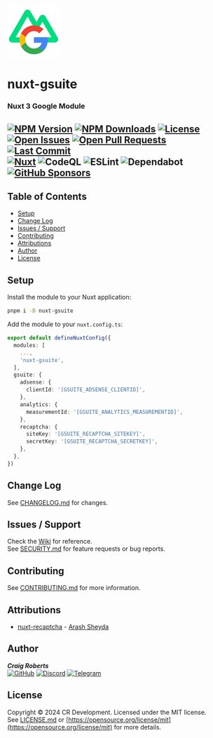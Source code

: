[![nuxt-gsuite][logo-src]][npm-href]
# nuxt-gsuite  
### Nuxt 3 Google Module  

[![NPM Version][npm-version-src]][npm-href]
[![NPM Downloads][npm-downloads-src]][npm-href]
[![License][license-src]][npm-href]  
[![Open Issues][openissues-src]][github-href]
[![Open Pull Requests][pullrequests-src]][github-href]
[![Last Commit][lastcommit-src]][github-href]  
[![Nuxt][nuxt-src]][nuxt-href]
![CodeQL][codeql-src]
![ESLint][eslint-src]
![Dependabot][dependabot-src]
[![GitHub Sponsors][sponsors-src]][sponsors-href]
---

## Table of Contents

* [Setup](#setup)
* [Change Log](#change-log)
* [Issues / Support](#issues-/-support)
* [Contributing](#contributing)
* [Attributions](#attributions)
* [Author](#author)
* [License](#license)

## Setup

Install the module to your Nuxt application:  
```bash
pnpm i -D nuxt-gsuite
```

Add the module to your `nuxt.config.ts`:  
```typescript
export default defineNuxtConfig({
  modules: [
    ...,
    'nuxt-gsuite',
  ],
  gsuite: {
    adsense: {
      clientId: '[GSUITE_ADSENSE_CLIENTID]',
    },
    analytics: {
      measurementId: '[GSUITE_ANALYTICS_MEASUREMENTID]',
    },
    recaptcha: {
      siteKey: '[GSUITE_RECAPTCHA_SITEKEY]',
      secretKey: '[GSUITE_RECAPTCHA_SECRETKEY]',
    },
  },
})
```  

## Change Log
See [CHANGELOG.md](CHANGELOG.md) for changes.  

## Issues / Support
Check the [Wiki](https://github.com/moldypenguins/nuxt-gsuite/wiki) for reference.  
See [SECURITY.md](SECURITY.md) for feature requests or bug reports.  

## Contributing
See [CONTRIBUTING.md](CONTRIBUTING.md) for more information.  

## Attributions
* [nuxt-recaptcha](https://github.com/arashsheyda/nuxt-recaptcha) - [Arash Sheyda](https://arashsheyda.me)  

## Author
_**Craig Roberts**_  
[![GitHub](https://img.shields.io/badge/moldypenguins-6e5494?labelColor=555555&logo=github&style=for-the-badge)](https://github.com/moldypenguins)
[![Discord](https://img.shields.io/badge/@moldypenguins-5865F2?labelColor=555555&logo=discord&style=for-the-badge)](https://discordapp.com/users/346771877211144194)
[![Telegram](https://img.shields.io/badge/@moldypenguins-27A7E7?labelColor=555555&logo=telegram&style=for-the-badge)](https://t.me/moldypenguins)  

## License
Copyright © 2024 CR Development. Licensed under the MIT license.  
See [LICENSE.md](LICENSE.md) or [https://opensource.org/license/mit](https://opensource.org/license/mit) for more details.  


<!-- Badges -->
[logo-src]: https://raw.githubusercontent.com/moldypenguins/nuxt-gsuite/master/.github/images/nuxt-gsuite.png
[npm-version-src]: https://img.shields.io/npm/v/nuxt-gsuite/latest.svg?style=for-the-badge&color=CD0000&logo=npm&logoColor=white
[npm-downloads-src]: https://img.shields.io/npm/dm/nuxt-gsuite.svg?style=for-the-badge&color=CD0000&logo=npm&logoColor=white
[license-src]: https://img.shields.io/npm/l/nuxt-gsuite.svg?style=for-the-badge&color=CD0000&logo=npm&logoColor=white
[npm-href]: https://npmjs.com/package/nuxt-gsuite

[openissues-src]: https://img.shields.io/github/issues-raw/moldypenguins/nuxt-gsuite?style=for-the-badge&logo=GitHub
[pullrequests-src]: https://img.shields.io/github/issues-pr-raw/moldypenguins/nuxt-gsuite?style=for-the-badge&logo=GitHub
[lastcommit-src]: https://img.shields.io/github/last-commit/moldypenguins/nuxt-gsuite?style=for-the-badge&logo=GitHub
[github-href]: https://github.com/moldypenguins/nuxt-gsuite

[nuxt-src]: https://img.shields.io/badge/Nuxt-002E3B?style=for-the-badge&logo=nuxtdotjs&logoColor=#00DC82
[nuxt-href]: https://nuxt.com
[codeql-src]: https://img.shields.io/badge/CodeQL-30363D?style=for-the-badge&logo=github&logoColor=white
[eslint-src]: https://img.shields.io/badge/ESLint-4B3263?style=for-the-badge&logo=eslint&logoColor=white
[dependabot-src]: https://img.shields.io/badge/dependabot-025E8C?style=for-the-badge&logo=dependabot&logoColor=white
[sponsors-src]: https://img.shields.io/badge/sponsor-30363D?style=for-the-badge&logo=GitHub-Sponsors&logoColor=EA4AAA
[sponsors-href]: https://github.com/sponsors/moldypenguins
